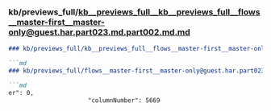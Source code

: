 ### kb/previews_full/kb__previews_full__kb__previews_full__flows__master-first__master-only@guest.har.part023.md.part002.md.md

```md
### kb/previews_full/kb__previews_full__flows__master-first__master-only@guest.har.part023.md.part002.md

```md
### kb/previews_full/flows__master-first__master-only@guest.har.part023.md (part 002)

```md
er": 0,
                      "columnNumber": 5669
              
```

```

```

```
